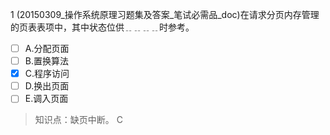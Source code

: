 1
(20150309_操作系统原理习题集及答案_笔试必需品_doc)在请求分页内存管理的页表表项中，其中状态位供﹎﹎﹎﹎时参考。
- [ ] A.分配页面 
- [ ] B.置换算法 
- [x] C.程序访问 
- [ ] D.换出页面 
- [ ] E.调入页面

> 知识点：缺页中断。
> C
